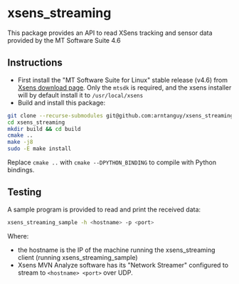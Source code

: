 # xsens_streaming

This package provides an API to read XSens tracking and sensor data provided by the MT Software Suite 4.6

## Instructions

- First install the "MT Software Suite for Linux" stable release (v4.6) from [Xsens download page](https://www.xsens.com/software-downloads). Only the `mtsdk` is required, and the xsens installer will by default install it to `/usr/local/xsens`
- Build and install this package:

```sh
git clone --recurse-submodules git@github.com:arntanguy/xsens_streaming
cd xsens_streaming
mkdir build && cd build
cmake ..
make -j8
sudo -E make install
```
Replace `cmake ..` with `cmake --DPYTHON_BINDING` to compile with Python bindings. 

## Testing

A sample program is provided to read and print the received data:

```sh
xsens_streaming_sample -h <hostname> -p <port>
```

Where:
- the hostname is the IP of the machine running the xsens_streaming client (running xsens_streaming_sample)
- Xsens MVN Analyze software has its "Network Streamer" configured to stream to `<hostname> <port>` over UDP.
